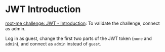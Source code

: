 # JWT Introduction

[root-me challenge: JWT - Introduction](https://www.root-me.org/en/Challenges/Web-Server/JWT-Introduction): To validate the challenge, connect as admin.

Log in as guest, change the first two parts of the JWT token (`none` and `admin`), and connect as `admin` instead of `guest`.

